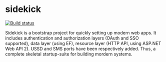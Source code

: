 # sidekick
[![Build status](https://ci.appveyor.com/api/projects/status/r1wpnrj6koe2m4xx/branch/master?svg=true)](https://ci.appveyor.com/project/austinejei/sidekick/branch/master)

Sidekick is a bootstrap project for quickly setting up modern web apps. It includes authentication and authorization layers (OAuth and SSO supported), data layer (using EF), resource layer (HTTP API, using ASP.NET Web API 2).
USSD and SMS ports have been respectively added.
Thus, a complete skeletal startup-suite for building mordern systems.
